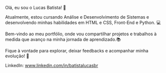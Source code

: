 Olá, eu sou o Lucas Batista! 👋

Atualmente, estou cursando Análise e Desenvolvimento de Sistemas e desenvolvendo minhas habilidades em HTML e CSS, Front-End e Python. 💻

Bem-vindo ao meu portfólio, onde vou compartilhar projetos e trabalhos à medida que avanço na minha jornada de aprendizado.📚

Fique à vontade para explorar, deixar feedbacks e acompanhar minha evolução! 🚀

LinkedIn: www.linkedin.com/in/batistalucasbr
